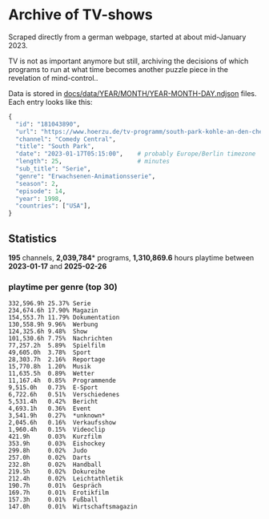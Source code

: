 # Archive of TV-shows

Scraped directly from a german webpage, started at about mid-January 2023.

TV is not as important anymore but still, archiving the decisions of which programs to run at what time
becomes another puzzle piece in the revelation of mind-control.. 

Data is stored in [docs/data/YEAR/MONTH/YEAR-MONTH-DAY.ndjson](docs/data/) files. 
Each entry looks like this:

```python
{
  "id": "181043890", 
  "url": "https://www.hoerzu.de/tv-programm/south-park-kohle-an-den-chefkoch/bid_181043890/", 
  "channel": "Comedy Central", 
  "title": "South Park", 
  "date": "2023-01-17T05:15:00",    # probably Europe/Berlin timezone 
  "length": 25,                     # minutes 
  "sub_title": "Serie", 
  "genre": "Erwachsenen-Animationsserie", 
  "season": 2, 
  "episode": 14, 
  "year": 1998, 
  "countries": ["USA"],
}
```

## Statistics

**195** channels, **2,039,784*** programs, **1,310,869.6** hours playtime between **2023-01-17** and **2025-02-26**


### playtime per genre (top 30)

    332,596.9h 25.37% Serie
    234,674.6h 17.90% Magazin
    154,553.7h 11.79% Dokumentation
    130,558.9h 9.96%  Werbung
    124,325.6h 9.48%  Show
    101,530.6h 7.75%  Nachrichten
    77,257.2h  5.89%  Spielfilm
    49,605.0h  3.78%  Sport
    28,303.7h  2.16%  Reportage
    15,770.8h  1.20%  Musik
    11,635.5h  0.89%  Wetter
    11,167.4h  0.85%  Programmende
    9,515.0h   0.73%  E-Sport
    6,722.6h   0.51%  Verschiedenes
    5,531.4h   0.42%  Bericht
    4,693.1h   0.36%  Event
    3,541.9h   0.27%  *unknown*
    2,045.6h   0.16%  Verkaufsshow
    1,960.4h   0.15%  Videoclip
    421.9h     0.03%  Kurzfilm
    353.9h     0.03%  Eishockey
    299.8h     0.02%  Judo
    257.0h     0.02%  Darts
    232.8h     0.02%  Handball
    219.5h     0.02%  Dokureihe
    212.4h     0.02%  Leichtathletik
    190.7h     0.01%  Gespräch
    169.7h     0.01%  Erotikfilm
    157.3h     0.01%  Fußball
    147.0h     0.01%  Wirtschaftsmagazin
